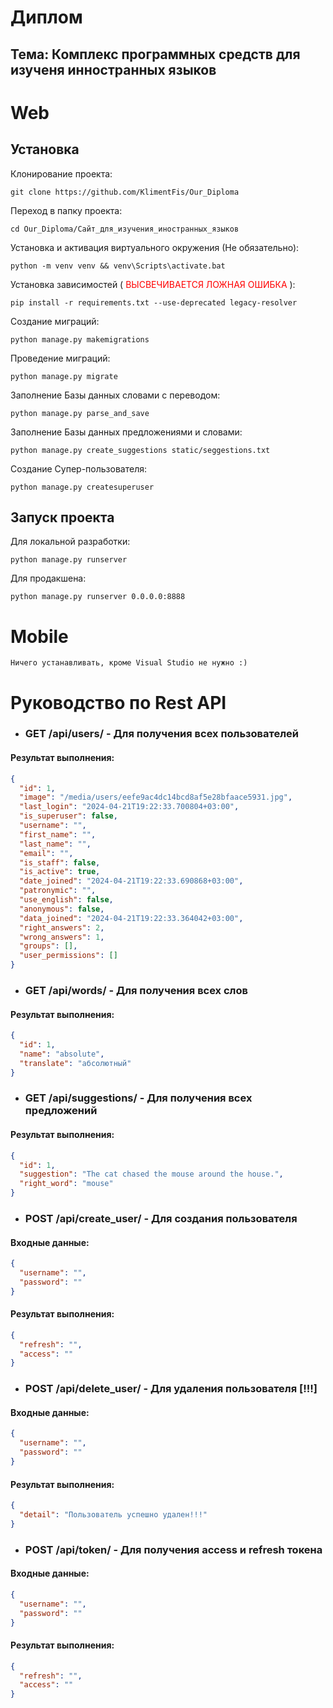 # Диплом 
## Тема: Комплекс программных средств для изученя инностранных языков

# Web

## Установка

Клонирование проекта:
```shell
git clone https://github.com/KlimentFis/Our_Diploma 
```

Переход в папку проекта:
```shell
cd Our_Diploma/Сайт_для_изучения_иностранных_языков
```

Установка и активация виртуального окружения (Не обязательно):
```shell
python -m venv venv && venv\Scripts\activate.bat
```

Установка зависимостей ( <span style="color:red">ВЫСВЕЧИВАЕТСЯ ЛОЖНАЯ ОШИБКА</span> ):
```shell
pip install -r requirements.txt --use-deprecated legacy-resolver
```

Создание миграций:
```shell
python manage.py makemigrations
```

Проведение миграций:
```shell
python manage.py migrate
```

Заполнение Базы данных словами с переводом:
```shell
python manage.py parse_and_save
```

Заполнение Базы данных предложениями и словами:
```shell
python manage.py create_suggestions static/seggestions.txt
```

Создание Супер-пользователя:
```shell
python manage.py createsuperuser
```

## Запуск проекта
Для локальной разработки:
```shell
python manage.py runserver
```
Для продакшена:
```shell
python manage.py runserver 0.0.0.0:8888
```

# Mobile

```
Ничего устанавливать, кроме Visual Studio не нужно :)
```

# Руководство по Rest API

- ### GET /api/users/ - Для получения всех пользователей
#### Результат выполнения:
```json
{
  "id": 1,
  "image": "/media/users/eefe9ac4dc14bcd8af5e28bfaace5931.jpg",
  "last_login": "2024-04-21T19:22:33.700804+03:00",
  "is_superuser": false,
  "username": "",
  "first_name": "",
  "last_name": "",
  "email": "",
  "is_staff": false,
  "is_active": true,
  "date_joined": "2024-04-21T19:22:33.690868+03:00",
  "patronymic": "",
  "use_english": false,
  "anonymous": false,
  "data_joined": "2024-04-21T19:22:33.364042+03:00",
  "right_answers": 2,
  "wrong_answers": 1,
  "groups": [],
  "user_permissions": []
}
```

- ### GET /api/words/ - Для получения всех слов
#### Результат выполнения:
```json
{
  "id": 1,
  "name": "absolute",
  "translate": "абсолютный"
}
```

- ### GET /api/suggestions/ - Для получения всех предложений
#### Результат выполнения:
```json
{
  "id": 1,
  "suggestion": "The cat chased the mouse around the house.",
  "right_word": "mouse"
}
```

- ### POST /api/create_user/ - Для создания пользователя
#### Входные данные:
```json
{
  "username": "",
  "password": ""
}
```

#### Результат выполнения:
```json
{
  "refresh": "",
  "access": ""
}
```

- ### POST /api/delete_user/ - Для удаления пользователя [!!!]
#### Входные данные:
```json
{
  "username": "",
  "password": ""
}
```

#### Результат выполнения:
```json
{
  "detail": "Пользователь успешно удален!!!"
}
```

- ### POST /api/token/ - Для получения access и refresh токена
#### Входные данные:
```json
{
  "username": "",
  "password": ""
}
```

#### Результат выполнения:
```json
{
  "refresh": "",
  "access": ""
}
```
